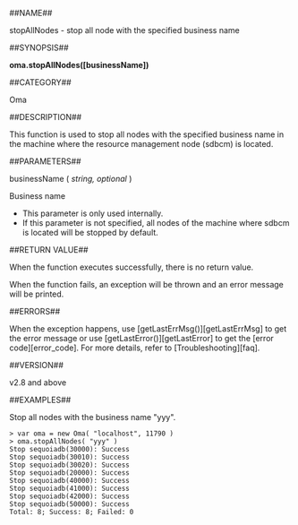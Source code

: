 ##NAME##

stopAllNodes - stop all node with the specified business name

##SYNOPSIS##

**oma.stopAllNodes(\[businessName\])**

##CATEGORY##

Oma

##DESCRIPTION##

This function is used to stop all nodes with the specified business name in the machine where the resource management node (sdbcm) is located.

##PARAMETERS##

businessName ( *string, optional* )

Business name

- This parameter is only used internally.
- If this parameter is not specified, all nodes of the machine where sdbcm is located will be stopped by default.

##RETURN VALUE##

When the function executes successfully, there is no return value.

When the function fails, an exception will be thrown and an error message will be printed.

##ERRORS##

When the exception happens, use [getLastErrMsg()][getLastErrMsg] to get the error message or use [getLastError()][getLastError] to get the [error code][error_code]. For more details, refer to [Troubleshooting][faq].

##VERSION##

v2.8 and above

##EXAMPLES##

Stop all nodes with the business name "yyy".

```lang-javascript
> var oma = new Oma( "localhost", 11790 )
> oma.stopAllNodes( "yyy" )
Stop sequoiadb(30000): Success
Stop sequoiadb(30010): Success
Stop sequoiadb(30020): Success
Stop sequoiadb(20000): Success
Stop sequoiadb(40000): Success
Stop sequoiadb(41000): Success
Stop sequoiadb(42000): Success
Stop sequoiadb(50000): Success
Total: 8; Success: 8; Failed: 0
```


[^_^]:
    Links
[getLastErrMsg]:manual/Manual/Sequoiadb_Command/Global/getLastErrMsg.md
[getLastError]:manual/Manual/Sequoiadb_Command/Global/getLastError.md
[faq]:manual/FAQ/faq_sdb.md
[error_code]:manual/Manual/Sequoiadb_error_code.md